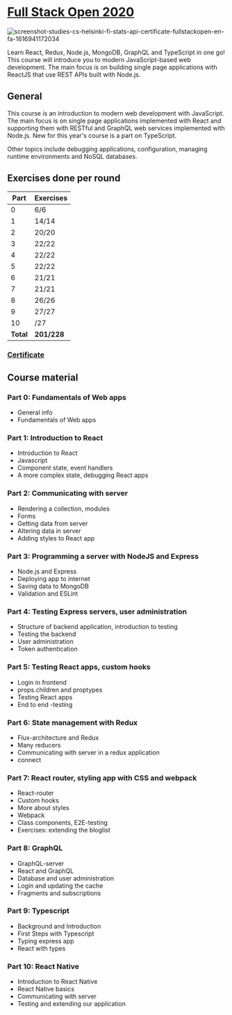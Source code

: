 # [Full Stack Open 2020](https://fullstackopen.com/en/ 'Full Stack Open 2020 Homepage')

![screenshot-studies-cs-helsinki-fi-stats-api-certificate-fullstackopen-en-fa-1616941172034](https://user-images.githubusercontent.com/40148448/112755571-d0a6f580-8ffe-11eb-87eb-c3ddfbeff9d1.png)

Learn React, Redux, Node.js, MongoDB, GraphQL and TypeScript in one go! This course will introduce you to modern JavaScript-based web development. The main focus is on building single page applications with ReactJS that use REST APIs built with Node.js.

## General

This course is an introduction to modern web development with JavaScript. The main focus is on single page applications implemented with React and supporting them with RESTful and GraphQL web services implemented with Node.js. New for this year's course is a part on TypeScript.

Other topics include debugging applications, configuration, managing runtime environments and NoSQL databases.

## Exercises done per round

| Part      | Exercises   |
| --------- | ----------- |
| 0         | 6/6         |
| 1         | 14/14       |
| 2         | 20/20       |
| 3         | 22/22       |
| 4         | 22/22       |
| 5         | 22/22       |
| 6         | 21/21       |
| 7         | 21/21       |
| 8         | 26/26       |
| 9         | 27/27       |
| 10        | /27         |
| **Total** | **201/228** |

### [Certificate](https://studies.cs.helsinki.fi/stats/api/certificate/fullstackopen/en/fadeb0d609282f4fd36570c70db8e945 'Certificate')

## Course material

### Part 0: Fundamentals of Web apps

- General info
- Fundamentals of Web apps

### Part 1: Introduction to React

- Introduction to React
- Javascript
- Component state, event handlers
- A more complex state, debugging React apps

### Part 2: Communicating with server

- Rendering a collection, modules
- Forms
- Getting data from server
- Altering data in server
- Adding styles to React app

### Part 3: Programming a server with NodeJS and Express

- Node.js and Express
- Deploying app to internet
- Saving data to MongoDB
- Validation and ESLint

### Part 4: Testing Express servers, user administration

- Structure of backend application, introduction to testing
- Testing the backend
- User administration
- Token authentication

### Part 5: Testing React apps, custom hooks

- Login in frontend
- props.children and proptypes
- Testing React apps
- End to end -testing

### Part 6: State management with Redux

- Flux-architecture and Redux
- Many reducers
- Communicating with server in a redux application
- connect

### Part 7: React router, styling app with CSS and webpack

- React-router
- Custom hooks
- More about styles
- Webpack
- Class components, E2E-testing
- Exercises: extending the bloglist

### Part 8: GraphQL

- GraphQL-server
- React and GraphQL
- Database and user administration
- Login and updating the cache
- Fragments and subscriptions

### Part 9: Typescript

- Background and Introduction
- First Steps with Typescript
- Typing express app
- React with types

### Part 10: React Native

- Introduction to React Native
- React Native basics
- Communicating with server
- Testing and extending our application
